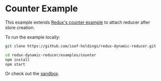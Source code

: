 # Counter Example

This example extends [Redux's counter example](https://github.com/reactjs/redux/tree/master/examples/counter) to attach reducer after store creation.

To run the example locally:

```sh
git clone https://github.com/ioof-holdings/redux-dynamic-reducer.git

cd redux-dynamic-reducer/examples/counter
npm install
npm start
```

Or check out the [sandbox](https://codesandbox.io/s/github/ioof-holdings/redux-dynamic-reducer/tree/master/examples/counter).
